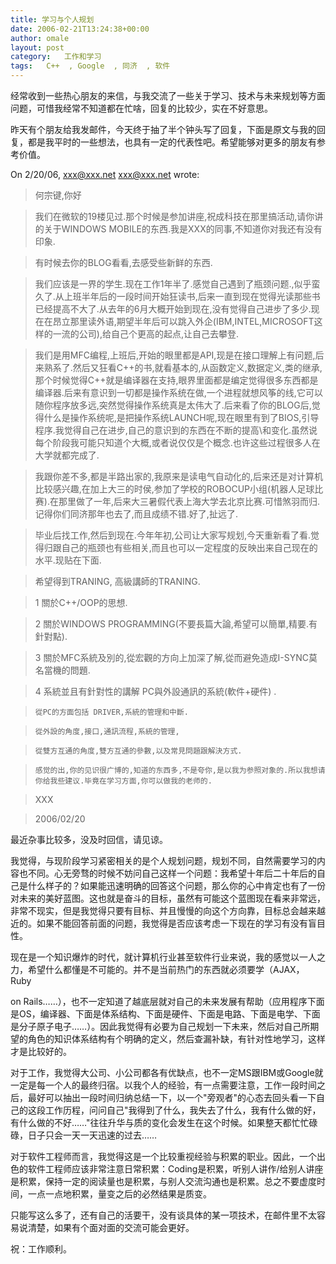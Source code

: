 ```yaml
---
title: 学习与个人规划
date: 2006-02-21T13:24:38+00:00
author: omale
layout: post
category:   工作和学习  
tags:   C++  , Google  , 同济  , 软件
---
```

经常收到一些热心朋友的来信，与我交流了一些关于学习、技术与未来规划等方面问题，可惜我经常不知道都在忙啥，回复的比较少，实在不好意思。

昨天有个朋友给我发邮件，今天终于抽了半个钟头写了回复，下面是原文与我的回复，都是我平时的一些想法，也具有一定的代表性吧。希望能够对更多的朋友有参考价值。

On 2/20/06, xxx@xxx.net <xxx@xxx.net> wrote:
	  
> 何宗键,你好
	  
>    我们在微软的19楼见过.那个时候是参加讲座,祝成科技在那里搞活动,请你讲的关于WINDOWS MOBILE的东西.我是XXX的同事,不知道你对我还有没有印象.
	  
>
	  
>   有时候去你的BLOG看看,去感受些新鲜的东西.
	  
>
	  
>   我们应该是一界的学生.现在工作1年半了.感觉自己遇到了瓶颈问题.,似乎蛮久了.从上班半年后的一段时间开始狂读书,后来一直到现在觉得光读那些书已经提高不大了.从去年的6月大概开始到现在,没有觉得自己进步了多少.现在在昂立那里读外语,期望半年后可以跳入外企(IBM,INTEL,MICROSOFT这样的一流的公司),给自己个更高的起点,让自己去攀登.
	  
>
	  
>   我们是用MFC编程,上班后,开始的眼里都是API,现是在接口理解上有问题,后来熟系了.然后又狂看C++的书,就看基本的,从函数定义,数据定义,类的继承,那个时候觉得C++就是编译器在支持,眼界里面都是编定觉得很多东西都是编译器.后来有意识到一切都是操作系统在做,一个进程就想风筝的线,它可以随你程序放多远,突然觉得操作系统真是太伟大了.后来看了你的BLOG后,觉得什么是操作系统呢,是把操作系统LAUNCH呢,现在眼里有到了BIOS,引导程序.我觉得自己在进步,自己的意识到的东西在不断的提高\和变化.虽然说每个阶段我可能只知道个大概,或者说仅仅是个概念.也许这些过程很多人在大学就都完成了.
	  
>
	  
>   我跟你差不多,都是半路出家的,我原来是读电气自动化的,后来还是对计算机比较感兴趣,在加上大三的时侯,参加了学校的ROBOCUP小组(机器人足球比赛).在那里做了一年,后来大三暑假代表上海大学去北京比赛.可惜煞羽而归.记得你们同济那年也去了,而且成绩不错.好了,扯远了.
	  
>
	  
>   毕业后找工作,然后到现在.今年年初,公司让大家写规划,今天重新看了看.觉得归跟自己的瓶颈也有些相关,而且也可以一定程度的反映出来自己现在的水平.现贴在下面.
	  
>
	  
>
	  
> 希望得到TRANING, 高級講師的TRANING.
	  
> 1   關於C++/OOP的思想.
	  
> 2   關於WINDOWS PROGRAMMING(不要長篇大論,希望可以簡單,精要.有針對點).
	  
> 3   關於MFC系統及別的,從宏觀的方向上加深了解,從而避免造成I-SYNC莫名當機的問題.
	  
> 4  系統並且有針對性的講解 PC與外設通訊的系統(軟件+硬件) .
	  
>     從PC的方面包括 DRIVER,系統的管理和中斷.
	  
>     從外設的角度,接口,通訊流程,系統的管理,
	  
>     從雙方互通的角度,雙方互通的參數,以及常見問題跟解決方式.
	  
>
	  
>
	  
>     感觉的出,你的见识很广博的,知道的东西多,不是夸你,是以我为参照对象的.所以我想请你给我些建议.毕竟在学习方面,你可以做我的老师的. 
	  
>
	  
> XXX
	  
> 2006/02/20

最近杂事比较多，没及时回信，请见谅。

我觉得，与现阶段学习紧密相关的是个人规划问题，规划不同，自然需要学习的内容也不同。心无旁骛的时候不妨问自己这样一个问题：我希望十年后二十年后的自己是什么样子的？如果能迅速明确的回答这个问题，那么你的心中肯定也有了一份对未来的美好蓝图。这也就是奋斗的目标，虽然有可能这个蓝图现在看来非常远，非常不现实，但是我觉得只要有目标、并且慢慢的向这个方向靠，目标总会越来越近的。如果不能回答前面的问题，我觉得是否应该考虑一下现在的学习有没有盲目性。

现在是一个知识爆炸的时代，就计算机行业甚至软件行业来说，我的感觉以一人之力，希望什么都懂是不可能的。并不是当前热门的东西就必须要学（AJAX，Ruby
	  
on Rails&hellip;&hellip;），也不一定知道了越底层就对自己的未来发展有帮助（应用程序下面是OS，编译器、下面是体系结构、下面是硬件、下面是电路、下面是电学、下面是分子原子电子&hellip;&hellip;）。因此我觉得有必要为自己规划一下未来，然后对自己所期望的角色的知识体系结构有个明确的定义，然后查漏补缺，有针对性地学习，这样才是比较好的。

对于工作，我觉得大公司、小公司都各有优缺点，也不一定MS跟IBM或Google就一定是每一个人的最终归宿。以我个人的经验，有一点需要注意，工作一段时间之后，最好可以抽出一段时间归纳总结一下，以一个"旁观者"的心态去回头看一下自己的这段工作历程，问问自己"我得到了什么，我失去了什么，我有什么做的好，有什么做的不好&hellip;&hellip;"往往升华与质的变化会发生在这个时候。如果整天都忙忙碌碌，日子只会一天一天迅速的过去&hellip;&hellip;

对于软件工程师而言，我觉得这是一个比较重视经验与积累的职业。因此，一个出色的软件工程师应该非常注意日常积累：Coding是积累，听别人讲作/给别人讲座是积累，保持一定的阅读量也是积累，与别人交流沟通也是积累。总之不要虚度时间，一点一点地积累，量变之后的必然结果是质变。

只能写这么多了，还有自己的活要干，没有谈具体的某一项技术，在邮件里不太容易说清楚，如果有个面对面的交流可能会更好。

祝：工作顺利。
	  
 
